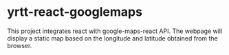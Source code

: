# yrtt-react-googlemaps

This project integrates react with google-maps-react API. The webpage will display a static map based on the longitude and latitude obtained from the browser.
